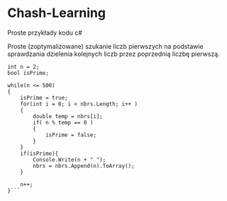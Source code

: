 # Chash-Learning
Proste przykłady kodu c#

Proste (zoptymalizowane) szukanie liczb pierwszych na podstawie sprawdzania dzielenia kolejnych liczb przez poprzednią liczbę pierwszą.

```double[] nbrs = { 2 };
int n = 2;
bool isPrime;

while(n <= 500)
{
    isPrime = true;
    for(int i = 0; i < nbrs.Length; i++ )
    {
        double temp = nbrs[i];
        if( n % temp == 0 )
        {
            isPrime = false;
        }
    }
    if(isPrime){
        Console.Write(n + " ");
        nbrs = nbrs.Append(n).ToArray();
    }

    n++;
}```
